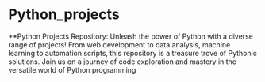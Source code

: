 # Python_projects

**Python Projects Repository: Unleash the power of Python with a diverse range of projects! From web development to data analysis, machine learning to automation scripts, this repository is a treasure trove of Pythonic solutions. Join us on a journey of code exploration and mastery in the versatile world of Python programming
